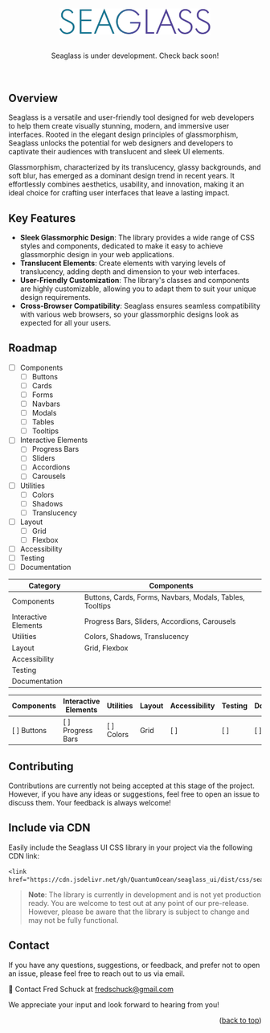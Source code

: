 <a name="readme-top"></a>


<!-- PROJECT LOGO -->
<br />
<div align="center">
    <img src=".github/seaglass_logo.png" alt="Logo" width="300px" height="">

  <p align="center">
    <br>
    Seaglass is under development. Check back soon!
    <br>
    <br>
    <br>
  </p>
</div>


<!-- ABOUT THE PROJECT -->
## Overview
Seaglass is a versatile and user-friendly tool designed for web developers to help them create visually stunning, modern, and immersive user interfaces. Rooted in the elegant design principles of glassmorphism, Seaglass unlocks the potential for web designers and developers to captivate their audiences with translucent and sleek UI elements.

Glassmorphism, characterized by its translucency, glassy backgrounds, and soft blur, has emerged as a dominant design trend in recent years. It effortlessly combines aesthetics, usability, and innovation, making it an ideal choice for crafting user interfaces that leave a lasting impact.

<!-- ![screenshot][product-screenshot] -->

## Key Features
- **Sleek Glassmorphic Design**: The library provides a wide range of CSS styles and components, dedicated to make it easy to achieve glassmorphic design in your web applications.
- **Translucent Elements**: Create elements with varying levels of translucency, adding depth and dimension to your web interfaces.
- **User-Friendly Customization**: The library's classes and components are highly customizable, allowing you to adapt them to suit your unique design requirements.
- **Cross-Browser Compatibility**: Seaglass ensures seamless compatibility with various web browsers, so your glassmorphic designs look as expected for all your users.

<!-- ROADMAP -->
## Roadmap

- [ ] Components
  - [ ] Buttons
  - [ ] Cards
  - [ ] Forms
  - [ ] Navbars
  - [ ] Modals
  - [ ] Tables
  - [ ] Tooltips
- [ ] Interactive Elements
  - [ ] Progress Bars
  - [ ] Sliders
  - [ ] Accordions
  - [ ] Carousels
- [ ] Utilities
  - [ ] Colors
  - [ ] Shadows
  - [ ] Translucency
- [ ] Layout
  - [ ] Grid
  - [ ] Flexbox
- [ ] Accessibility
- [ ] Testing
- [ ] Documentation

| Category             | Components                                               |
|--------------------- |----------------------------------------------------------|
| Components           | Buttons, Cards, Forms, Navbars, Modals, Tables, Tooltips |
| Interactive Elements | Progress Bars, Sliders, Accordions, Carousels            |
| Utilities            | Colors, Shadows, Translucency                            |
| Layout               | Grid, Flexbox                                            |
| Accessibility        |                                                          |
| Testing              |                                                          |
| Documentation        |                                                          |

| Components | Interactive Elements | Utilities | Layout | Accessibility | Testing | Documentation |
|------------|----------------------|-----------|--------|---------------|---------|---------------|
| [ ] Buttons|[ ] Progress Bars     | [ ] Colors| Grid   |      [ ]      |   [ ]   |      [ ]      |



<!-- CONTRIBUTING -->
## Contributing
Contributions are currently not being accepted at this stage of the project. However, if you have any ideas or suggestions, feel free to open an issue to discuss them. Your feedback is always welcome!
<!-- Contributions are what make the open source community such an amazing place to be learn, inspire, and create. Any contributions you make are greatly appreciated. -->

<!-- CDN -->
## Include via CDN
Easily include the Seaglass UI CSS library in your project via the following CDN link:
```
<link href="https://cdn.jsdelivr.net/gh/QuantumOcean/seaglass_ui/dist/css/seaglass.min.css">
```
> **Note**: The library is currently in development and is not yet production ready. You are welcome to test out at any point of our pre-release. However, please be aware that the library is subject to change and may not be fully functional.

## Contact

If you have any questions, suggestions, or feedback, and prefer not to open an issue, please feel free to reach out to us via email.

💌 Contact Fred Schuck at [fredschuck@gmail.com](mailto:fredschuck@gmail.com)

We appreciate your input and look forward to hearing from you!

<p align="right">(<a href="#readme-top">back to top</a>)</p>

<!-- MARKDOWN LINKS & IMAGES -->
[screenshot]: public/images/screenshot.png
